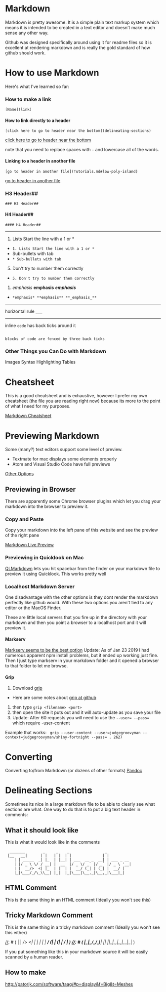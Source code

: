 # Markdown
Markdown is pretty awesome.  It is a simple plain text markup system which means it is intended to be created in a text editor and doesn't make much sense any other way.

Github was designed specifically around using it for readme files so it is excellent at rendering markdown and is really the gold standard of how github should work.

# How to use Markdown
Here's what I've learned so far:

### How to make a link
`[Name](link)`

#### How to link directly to a header
`[click here to go to header near the bottom](delineating-sections)`

[click here to go to header near the bottom](delineating-sections)

note that you need to replace spaces with `-` and lowercase all of the words.

#### Linking to a header in another file
`[go to header in another file](Tutorials.md#low-poly-island)`

[go to header in another file](Tutorials.md#low-poly-island)



### H3 Header##
`### H3 Header##`
#### H4 Header##
`#### H4 Header##`
____
1. Lists Start the line with a 1 or *
* `1. Lists Start the line with a 1 or *`
* Sub-bullets with tab
* `* Sub-bullets with tab`
5. Don't try to number them correctly
* `5. Don't try to number them correctly`
1. *emphasis* **emphasis** **_emphasis_**
* `*emphasis* **emphasis** **_emphasis_**`

____
horizontal rule 
`___`
____


inline `code` has back ticks around it

```

blocks of code are fenced by three back ticks
```
 


### Other Things you Can Do with Markdown ###
Images
Syntax Highlighting
Tables

# Cheatsheet
This is a good cheatsheet and is exhaustive, however I prefer my own cheatsheet (the file you are reading right now) because its more to the point of what I need for my purposes.

[Markdown Cheatsheet](https://github.com/adam-p/markdown-here/wiki/Markdown-Cheatsheet)

# Previewing Markdown
Some (many?) text editors support some level of preview.
* Textmate for mac displays some elements properly
* Atom and Visual Studio Code have full previews

[Other Options](https://stackoverflow.com/questions/9843609/view-markdown-files-offline)

## Previewing in Browser
There are apparently some Chrome browser plugins which let you drag your markdown into the browser to preview it.

### Copy and Paste
Copy your markdown into the left pane of this website and see the preview of the right pane

[Markdown Live Preview](https://markdownlivepreview.com)

### Previewing in Quicklook on Mac
[QLMarkdown](https://github.com/toland/qlmarkdown) lets you hit spacebar from the finder on your markdown file to preview it using Quicklook.  This works pretty well

### Localhost Markdown Server

One disadvantage with the other options is they dont render the markdown perfectly like github would.  With these two options you aren't tied to any editor or the MacOS Finder.

These are little local servers that you fire up in the directory with your markdown and then you point a browser to a localhost port and it will preview it.

#### Markserv
[Markserv seems to be the best option](https://www.npmjs.com/package/markserv)
Update: As of Jan 23 2019  I had numerous apparent npm install problems, but it ended up working just fine.
Then I just type markserv in your markdown folder and it opened a browser to that folder to let me browse.

#### Grip
1. Download [grip](http://stackoverflow.com/questions/9843609/view-markdown-files-offline)
* Here are some notes about [grip at github](https://github.com/joeyespo/grip)
1. then type `grip <filename> <port>`
1. then open the site it puts out and it will auto-update as you save your file
1. Update: After 60 requests you will need to use the `--user= --pass=` which require -user-content

Example that works:
` grip --user-content --user=judgegroovyman --context=judgegroovyman/shiny-fortnight --pass= . 2627`

# Converting #
Converting to/from Markdown (or dozens of other formats)
[Pandoc](http://pandoc.org)

# Delineating Sections #
Sometimes its nice in a large markdown file to be able to clearly see what sections are what.  One way to do that is to put a big text header in comments:

## What it should look like ##
This is what it would look like in the comments
```text
  _______        _     _    _                _           
 |__   __|      | |   | |  | |              | |          
    | | _____  _| |_  | |__| | ___  __ _  __| | ___ _ __ 
    | |/ _ \ \/ / __| |  __  |/ _ \/ _` |/ _` |/ _ \ '__|
    | |  __/>  <| |_  | |  | |  __/ (_| | (_| |  __/ |   
    |_|\___/_/\_\\__| |_|  |_|\___|\__,_|\__,_|\___|_|  
```	
	
## HTML Comment ##
This is the same thing in an HTML comment (Ideally you won't see this)
	
<!-- 
  _______        _     _    _                _           
 |__   __|      | |   | |  | |              | |          
    | | _____  _| |_  | |__| | ___  __ _  __| | ___ _ __ 
    | |/ _ \ \/ / __| |  __  |/ _ \/ _` |/ _` |/ _ \ '__|
    | |  __/>  <| |_  | |  | |  __/ (_| | (_| |  __/ |   
    |_|\___/_/\_\\__| |_|  |_|\___|\__,_|\__,_|\___|_|  
	In HTML Comment
	
-->

## Tricky Markdown Comment

This is the same thing in a tricky markdown comment (Ideally you won't see this either)

[//]: # (  _______        _     _    _                _           )
[//]: # ( |__   __|      | |   | |  | |              | |          )
[//]: # (    | | _____  _| |_  | |__| | ___  __ _  __| | ___ _ __ )
[//]: # (    | |/ _ \ \/ / __| |  __  |/ _ \/ _` |/ _` |/ _ \ '__|)
[//]: # (    | |  __/>  <| |_  | |  | |  __/ (_| | (_| |  __/ |   )
[//]: # (    |_|\___/_/\_\\__| |_|  |_|\___|\__,_|\__,_|\___|_|   )

If you put something like this in your markdown source it will be easily scanned by a human reader.

## How to make ##

http://patorjk.com/software/taag/#p=display&f=Big&t=Meshes